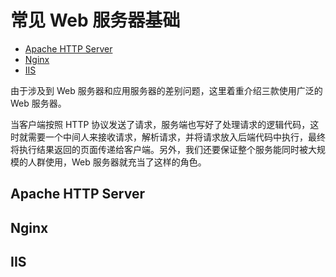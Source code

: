 # 常见 Web 服务器基础

- [Apache HTTP Server](#apache-http-server)
- [Nginx](#nginx)
- [IIS](#iis)

由于涉及到 Web 服务器和应用服务器的差别问题，这里着重介绍三款使用广泛的 Web 服务器。

当客户端按照 HTTP 协议发送了请求，服务端也写好了处理请求的逻辑代码，这时就需要一个中间人来接收请求，解析请求，并将请求放入后端代码中执行，最终将执行结果返回的页面传递给客户端。另外，我们还要保证整个服务能同时被大规模的人群使用，Web 服务器就充当了这样的角色。

## Apache HTTP Server

## Nginx

## IIS

